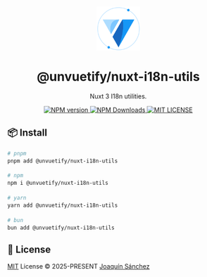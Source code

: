 <br>

<p align="center">
  <picture>
    <source media="(prefers-color-scheme: dark)" srcset="https://github.com/userquin/unvuetify-monorepo/blob/main/vuetify-logo-dark-atom.svg" height="100px" />
    <img height="100px" src="https://github.com/userquin/unvuetify-monorepo/blob/main/vuetify-logo-light-atom.svg">
  </picture>
</p>

<h1 align="center">@unvuetify/nuxt-i18n-utils</h1>

<p align="center">
Nuxt 3 I18n utilities.
</p>

<p align='center'>
<a href='https://www.npmjs.com/package/@unvuetify/nuxt-i18n-utils' target="__blank">
  <img src='https://img.shields.io/npm/v/@unvuetify/nuxt-i18n-utils.svg?style=flat&colorA=18181B&colorB=1867C0' alt="NPM version">
</a>
<a href="https://npm.chart.dev/@unvuetify/nuxt-i18n-utils" target="__blank">
  <img alt="NPM Downloads" src="https://img.shields.io/npm/dm/@unvuetify/nuxt-i18n-utils.svg?style=flat&colorA=18181B&colorB=1867C0">
</a>
<a href="https://github.com/userquin/unvuetify-monorepo/tree/main/LICENSE" target="__blank">
  <img alt="MIT LICENSE" src="https://img.shields.io/npm/l/@unvuetify/nuxt-i18n-utils.svg?style=flat&colorA=18181B&colorB=1867C0">
</a>
</p>

## 📦 Install

```bash
# pnpm
pnpm add @unvuetify/nuxt-i18n-utils

# npm
npm i @unvuetify/nuxt-i18n-utils

# yarn
yarn add @unvuetify/nuxt-i18n-utils

# bun
bun add @unvuetify/nuxt-i18n-utils
```

## 📄 License

[MIT](https://github.com/userquin/unvuetify-monorepo/blob/main/LICENSE) License &copy; 2025-PRESENT [Joaquín Sánchez](https://github.com/userquin)
